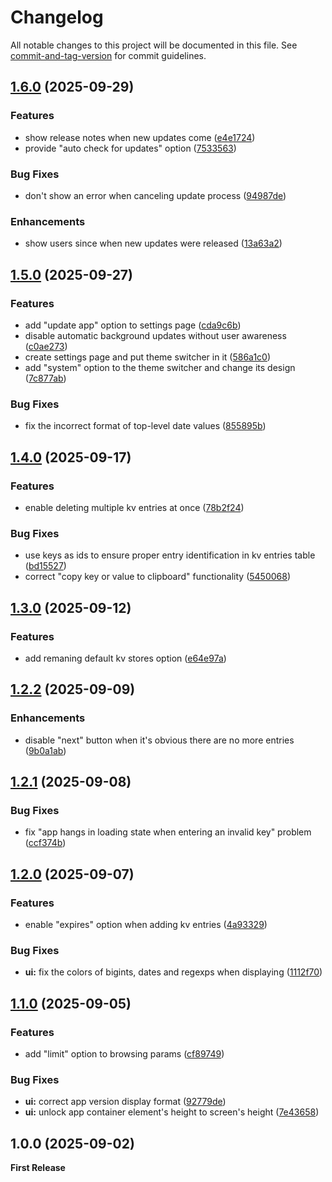 # Changelog

All notable changes to this project will be documented in this file. See [commit-and-tag-version](https://github.com/absolute-version/commit-and-tag-version) for commit guidelines.

## [1.6.0](https://github.com/AbdulrhmanGoni/denokv-gui-client/compare/v1.5.0...v1.6.0) (2025-09-29)


### Features

* show release notes when new updates come ([e4e1724](https://github.com/AbdulrhmanGoni/denokv-gui-client/commit/e4e1724427f1df8958fc9e9fde487510233fd616))
* provide "auto check for updates" option ([7533563](https://github.com/AbdulrhmanGoni/denokv-gui-client/commit/7533563e9eea954309643112fe0c7162b21e6f60))


### Bug Fixes

* don't show an error when canceling update process ([94987de](https://github.com/AbdulrhmanGoni/denokv-gui-client/commit/94987ded5e739d50618a1872eead4a1aa0b67923))


### Enhancements

* show users since when new updates were released ([13a63a2](https://github.com/AbdulrhmanGoni/denokv-gui-client/commit/13a63a2cf16f031bb71703ae089ea2330b02a199))

## [1.5.0](https://github.com/AbdulrhmanGoni/denokv-gui-client/compare/v1.4.0...v1.5.0) (2025-09-27)


### Features

* add "update app" option to settings page ([cda9c6b](https://github.com/AbdulrhmanGoni/denokv-gui-client/commit/cda9c6bbfe6539ad3e480abeea64e58d05f4113b))
* disable automatic background updates without user awareness ([c0ae273](https://github.com/AbdulrhmanGoni/denokv-gui-client/commit/c0ae273c2588ff78a934956a297f43c1b5908fff))
* create settings page and put theme switcher in it ([586a1c0](https://github.com/AbdulrhmanGoni/denokv-gui-client/commit/586a1c0eb76b93a0e6dc7af89915043768146bee))
* add "system" option to the theme switcher and change its design ([7c877ab](https://github.com/AbdulrhmanGoni/denokv-gui-client/commit/7c877abcf2ad9badd14991fcc131a8d74985609d))


### Bug Fixes

* fix the incorrect format of top-level date values ([855895b](https://github.com/AbdulrhmanGoni/denokv-gui-client/commit/855895bf30e3c49fd96a930a7bb3dd04bd62807d))

## [1.4.0](https://github.com/AbdulrhmanGoni/denokv-gui-client/compare/v1.3.0...v1.4.0) (2025-09-17)


### Features

* enable deleting multiple kv entries at once ([78b2f24](https://github.com/AbdulrhmanGoni/denokv-gui-client/commit/78b2f24571760ac62475dfebbf8dd1abb252dd1f))


### Bug Fixes

* use keys as ids to ensure proper entry identification in kv entries table ([bd15527](https://github.com/AbdulrhmanGoni/denokv-gui-client/commit/bd15527b47adee4b6b36bf24ef4871d4abf40c4e))
* correct "copy key or  value to clipboard" functionality ([5450068](https://github.com/AbdulrhmanGoni/denokv-gui-client/commit/545006809bf3520a60bca140c51b3e72c970700b))

## [1.3.0](https://github.com/AbdulrhmanGoni/denokv-gui-client/compare/v1.2.2...v1.3.0) (2025-09-12)


### Features

* add remaning default kv stores option ([e64e97a](https://github.com/AbdulrhmanGoni/denokv-gui-client/commit/e64e97a3a090c53268a30bc6501e5e224799e4ee))

## [1.2.2](https://github.com/AbdulrhmanGoni/denokv-gui-client/compare/v1.2.1...v1.2.2) (2025-09-09)


### Enhancements

* disable "next" button when it's obvious there are no more entries ([9b0a1ab](https://github.com/AbdulrhmanGoni/denokv-gui-client/commit/9b0a1abba6ea4d81d158cb1cd2f3f1d2b92079b3))

## [1.2.1](https://github.com/AbdulrhmanGoni/denokv-gui-client/compare/v1.2.0...v1.2.1) (2025-09-08)


### Bug Fixes

* fix "app hangs in loading state when entering an invalid key" problem ([ccf374b](https://github.com/AbdulrhmanGoni/denokv-gui-client/commit/ccf374ba6f5e524c0b6e027225b30e2da5282572))

## [1.2.0](https://github.com/AbdulrhmanGoni/denokv-gui-client/compare/v1.1.0...v1.2.0) (2025-09-07)


### Features

* enable "expires" option when adding kv entries ([4a93329](https://github.com/AbdulrhmanGoni/denokv-gui-client/commit/4a93329a4f35e5a04602e697c16f4c7c499bf93e))


### Bug Fixes

* **ui:** fix the colors of bigints, dates and regexps when displaying ([1112f70](https://github.com/AbdulrhmanGoni/denokv-gui-client/commit/1112f706211833fd0afe82aab39034c3de426d40))

## [1.1.0](https://github.com/AbdulrhmanGoni/denokv-gui-client/compare/v1.0.0...v1.1.0) (2025-09-05)


### Features

* add "limit" option to browsing params ([cf89749](https://github.com/AbdulrhmanGoni/denokv-gui-client/commit/cf897494782e9068f50af3bbc4d1ae1245391aee))


### Bug Fixes

* **ui:** correct app version display format ([92779de](https://github.com/AbdulrhmanGoni/denokv-gui-client/commit/92779de4eed1c87a56c37375db7f2e5f3a103fea))
* **ui:** unlock app container element's height to screen's height ([7e43658](https://github.com/AbdulrhmanGoni/denokv-gui-client/commit/7e4365867d10623cdcc35171a6edc3df1a5b3a22))

## 1.0.0 (2025-09-02)

**First Release**
